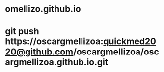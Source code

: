 # omellizo.github.io

# git push https://oscargmellizoa:quickmed2020@github.com/oscargmellizoa/oscargmellizoa.github.io.git